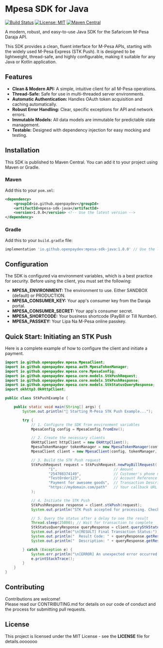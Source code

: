 # Mpesa SDK for Java

[![Build Status](https://img.shields.io/github/actions/workflow/status/openpaydev/mpesa-java-sdk/build.yml?branch=main&style=for-the-badge)](https://github.com/openpaydev/mpesa-java-sdk/actions)
[![License: MIT](https://img.shields.io/badge/License-MIT-yellow.svg?style=for-the-badge)](https://opensource.org/licenses/MIT)
[![Maven Central](https://img.shields.io/maven-central/v/io.github.openpaydev/mpesa-sdk-java?style=for-the-badge)](https://search.maven.org/artifact/io.github.openpaydev/mpesa-sdk-java)

A modern, robust, and easy-to-use Java SDK for the Safaricom M-Pesa Daraja API.

This SDK provides a clean, fluent interface for M-Pesa APIs, starting with the widely used M-Pesa Express (STK Push). It is designed to be lightweight, thread-safe, and highly configurable, making it suitable for any Java or Kotlin application.

## Features

*   **Clean & Modern API:** A simple, intuitive client for all M-Pesa operations.
*   **Thread-Safe:** Safe for use in multi-threaded server environments.
*   **Automatic Authentication:** Handles OAuth token acquisition and caching automatically.
*   **Robust Error Handling:** Clear, specific exceptions for API and network errors.
*   **Immutable Models:** All data models are immutable for predictable state management.
*   **Testable:** Designed with dependency injection for easy mocking and testing.

## Installation

This SDK is published to Maven Central. You can add it to your project using Maven or Gradle.

### Maven

Add this to your `pom.xml`:
```xml
<dependency>
    <groupId>io.github.openpaydev</groupId>
    <artifactId>mpesa-sdk-java</artifactId>
    <version>1.0.0</version> <!-- Use the latest version -->
</dependency>
```
### Gradle

Add this to your `build.gradle` file:
```groovy
implementation 'io.github.openpaydev:mpesa-sdk-java:1.0.0' // Use the latest version
```
## Configuration
The SDK is configured via environment variables, which is a best practice for security. Before using the client, you must set the following:
* **MPESA_ENVIRONMENT:** The environment to use. Either SANDBOX (default) or PRODUCTION.
* **MPESA_CONSUMER_KEY:** Your app's consumer key from the Daraja portal.
* **MPESA_CONSUMER_SECRET:** Your app's consumer secret.
* **MPESA_SHORTCODE:** Your business shortcode (PayBill or Till Number).
* **MPESA_PASSKEY:** Your Lipa Na M-Pesa online passkey.
## Quick Start: Initiating an STK Push
Here is a complete example of how to configure the client and initiate a payment.
``` java
import io.github.openpaydev.mpesa.MpesaClient;
import io.github.openpaydev.mpesa.auth.MpesaTokenManager;
import io.github.openpaydev.mpesa.core.MpesaConfig;
import io.github.openpaydev.mpesa.core.models.StkPushRequest;
import io.github.openpaydev.mpesa.core.models.StkPushResponse;
import io.github.openpaydev.mpesa.core.models.StkStatusQueryResponse;
import okhttp3.OkHttpClient;

public class StkPushExample {

    public static void main(String[] args) {
        System.out.println("🚀 Starting M-Pesa STK Push Example...");

        try {
            // 1. Configure the SDK from environment variables
            MpesaConfig config = MpesaConfig.fromEnv();

            // 2. Create the necessary clients
            OkHttpClient httpClient = new OkHttpClient();
            MpesaTokenManager tokenManager = new MpesaTokenManager(config, httpClient);
            MpesaClient client = new MpesaClient(config, tokenManager, httpClient);

            // 3. Build the STK Push request
            StkPushRequest request = StkPushRequest.newPayBillRequest(
                    "1",                          // Amount
                    "254708374149",               // Customer's phone number
                    "TestOrder123",               // Account Reference
                    "Payment for awesome goods",  // Transaction Description
                    "https://mydomain.com/path"   // Your callback URL
            );

            // 4. Initiate the STK Push
            StkPushResponse response = client.stkPush(request);
            System.out.println("STK Push accepted for processing. CheckoutRequestID: " + response.getCheckoutRequestID());

            // 5. Query the status after a delay to see the result
            Thread.sleep(25000); // Wait for transaction to complete
            StkStatusQueryResponse queryResponse = client.queryStkStatus(response.getCheckoutRequestID());
            System.out.println("\n[RESULT] Final Transaction Status:");
            System.out.println("  Result Code: " + queryResponse.getResultCode());
            System.out.println("  Description: " + queryResponse.getResultDesc());

        } catch (Exception e) {
            System.err.println("\n[ERROR] An unexpected error occurred.");
            e.printStackTrace();
        }
    }
}
```

## Contributing

Contributions are welcome!  
Please read our CONTRIBUTING.md 
for details on our code of conduct and the process for submitting pull requests.
## License
This project is licensed under the MIT License - see the **LICENSE** file for details.ooooooo
